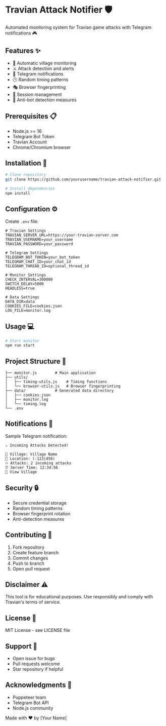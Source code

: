 # Travian Attack Notifier 🛡️

Automated monitoring system for Travian game attacks with Telegram notifications 🎮

## Features ✨

- 🔄 Automatic village monitoring
- ⚔️ Attack detection and alerts
- 📱 Telegram notifications
- 🕒 Random timing patterns
- 🎭 Browser fingerprinting
- 🔐 Session management
- 🤖 Anti-bot detection measures

## Prerequisites 📋

- Node.js >= 16
- Telegram Bot Token
- Travian Account
- Chrome/Chromium browser

## Installation 🚀

```bash
# Clone repository
git clone https://github.com/yourusername/travian-attack-notifier.git

# Install dependencies
npm install
```

## Configuration ⚙️

Create `.env` file:

```env
# Travian Settings
TRAVIAN_SERVER_URL=https://your-travian-server.com
TRAVIAN_USERNAME=your_username
TRAVIAN_PASSWORD=your_password

# Telegram Settings
TELEGRAM_BOT_TOKEN=your_bot_token
TELEGRAM_CHAT_ID=your_chat_id
TELEGRAM_THREAD_ID=optional_thread_id

# Monitor Settings
CHECK_INTERVAL=300000
SWITCH_DELAY=5000
HEADLESS=true

# Data Settings
DATA_DIR=data
COOKIES_FILE=cookies.json
LOG_FILE=monitor.log
```

## Usage 💻

```bash
# Start monitor
npm run start

```

## Project Structure 📁

```
├── monitor.js        # Main application
├── utils/
│   ├── timing-utils.js    # Timing functions
│   └── browser-utils.js   # Browser fingerprinting
├── data/             # Generated data directory
│   ├── cookies.json
│   ├── monitor.log
│   └── timing.log
└── .env
```

## Notifications 📢

Sample Telegram notification:

```
⚔️ Incoming Attacks Detected!

🏰 Village: Village Name
📍 Location: (-123|456)
🔥 Attacks: 2 incoming attacks
⏰ Server Time: 12:34:56
🔗 View Village
```

## Security 🔒

- Secure credential storage
- Random timing patterns
- Browser fingerprint rotation
- Anti-detection measures

## Contributing 🤝

1. Fork repository
2. Create feature branch
3. Commit changes
4. Push to branch
5. Open pull request

## Disclaimer ⚠️

This tool is for educational purposes. Use responsibly and comply with Travian's terms of service.

## License 📄

MIT License - see LICENSE file

## Support 💬

- Open issue for bugs
- Pull requests welcome
- Star repository if helpful

## Acknowledgments 🙏

- Puppeteer team
- Telegram Bot API
- Node.js community

Made with ❤️ by [Your Name]
